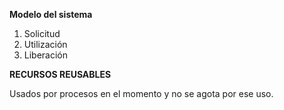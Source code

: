 **Modelo del sistema**

1. Solicitud
2. Utilización
3. Liberación

**RECURSOS REUSABLES**

Usados por procesos en el momento y no se agota por ese uso.
